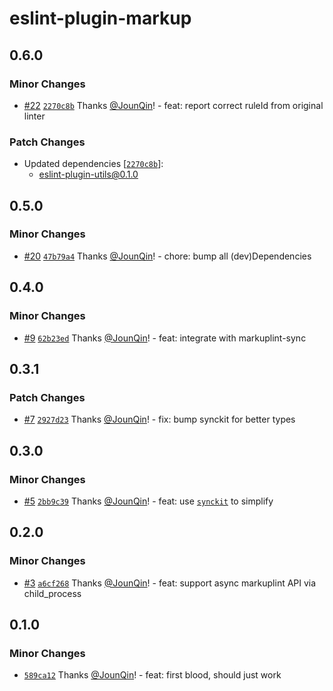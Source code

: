 # eslint-plugin-markup

## 0.6.0

### Minor Changes

- [#22](https://github.com/rx-ts/eslint/pull/22) [`2270c8b`](https://github.com/rx-ts/eslint/commit/2270c8b0049725eb59bbc0cc45e9655b6162d735) Thanks [@JounQin](https://github.com/JounQin)! - feat: report correct ruleId from original linter

### Patch Changes

- Updated dependencies [[`2270c8b`](https://github.com/rx-ts/eslint/commit/2270c8b0049725eb59bbc0cc45e9655b6162d735)]:
  - eslint-plugin-utils@0.1.0

## 0.5.0

### Minor Changes

- [#20](https://github.com/rx-ts/eslint/pull/20) [`47b79a4`](https://github.com/rx-ts/eslint/commit/47b79a41cd2e328b3cfde5a7a03126197c8dd083) Thanks [@JounQin](https://github.com/JounQin)! - chore: bump all (dev)Dependencies

## 0.4.0

### Minor Changes

- [#9](https://github.com/rx-ts/eslint/pull/9) [`62b23ed`](https://github.com/rx-ts/eslint/commit/62b23ed0f90bd6bce4286099eec8c886ded7ff0e) Thanks [@JounQin](https://github.com/JounQin)! - feat: integrate with markuplint-sync

## 0.3.1

### Patch Changes

- [#7](https://github.com/rx-ts/eslint/pull/7) [`2927d23`](https://github.com/rx-ts/eslint/commit/2927d23eb674aa8af56400fc80637a4297754641) Thanks [@JounQin](https://github.com/JounQin)! - fix: bump synckit for better types

## 0.3.0

### Minor Changes

- [#5](https://github.com/rx-ts/eslint/pull/5) [`2bb9c39`](https://github.com/rx-ts/eslint/commit/2bb9c39ddab1000791a5030eb435a0702c015854) Thanks [@JounQin](https://github.com/JounQin)! - feat: use [`synckit`](https://github.com/rx-ts/synckit) to simplify

## 0.2.0

### Minor Changes

- [#3](https://github.com/rx-ts/eslint/pull/3) [`a6cf268`](https://github.com/rx-ts/eslint/commit/a6cf26816557eb47a96df4f6dadb5f1e1ed1e282) Thanks [@JounQin](https://github.com/JounQin)! - feat: support async markuplint API via child_process

## 0.1.0

### Minor Changes

- [`589ca12`](https://github.com/rx-ts/eslint/commit/589ca12548b4f5c31707a5679eb6d29c9e9a5c78) Thanks [@JounQin](https://github.com/JounQin)! - feat: first blood, should just work
